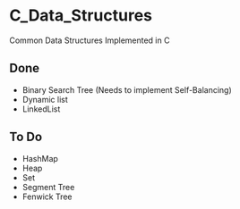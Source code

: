 # C_Data_Structures
Common Data Structures Implemented in C

## Done
- Binary Search Tree (Needs to implement Self-Balancing)
- Dynamic list
- LinkedList

## To Do
- HashMap
- Heap
- Set
- Segment Tree
- Fenwick Tree
